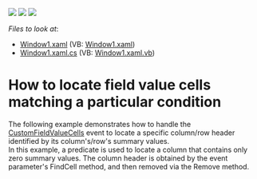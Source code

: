 <!-- default badges list -->
![](https://img.shields.io/endpoint?url=https://codecentral.devexpress.com/api/v1/VersionRange/128578809/22.2.2%2B)
[![](https://img.shields.io/badge/Open_in_DevExpress_Support_Center-FF7200?style=flat-square&logo=DevExpress&logoColor=white)](https://supportcenter.devexpress.com/ticket/details/E2771)
[![](https://img.shields.io/badge/📖_How_to_use_DevExpress_Examples-e9f6fc?style=flat-square)](https://docs.devexpress.com/GeneralInformation/403183)
<!-- default badges end -->
<!-- default file list -->
*Files to look at*:

* [Window1.xaml](./CS/Window1.xaml) (VB: [Window1.xaml](./VB/Window1.xaml))
* [Window1.xaml.cs](./CS/Window1.xaml.cs) (VB: [Window1.xaml.vb](./VB/Window1.xaml.vb))
<!-- default file list end -->
# How to locate field value cells matching a particular condition


<p>The following example demonstrates how to handle the <a href="https://documentation.devexpress.com/#WPF/DevExpressXpfPivotGridPivotGridControl_CustomFieldValueCellstopic">CustomFieldValueCells</a> event to locate a specific column/row header identified by its column's/row's summary values.<br /> In this example, a predicate is used to locate a column that contains only zero summary values. The column header is obtained by the event parameter's FindCell method, and then removed via the Remove method.</p>

<br/>


